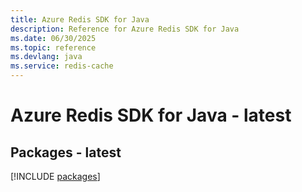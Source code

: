 ```yaml
---
title: Azure Redis SDK for Java
description: Reference for Azure Redis SDK for Java
ms.date: 06/30/2025
ms.topic: reference
ms.devlang: java
ms.service: redis-cache
---
```

# Azure Redis SDK for Java - latest
## Packages - latest
[!INCLUDE [packages](redis-index.md)]